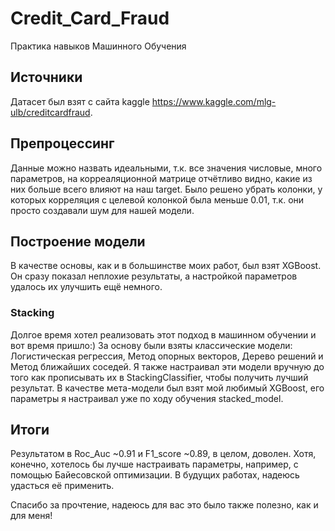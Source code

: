 # Credit_Card_Fraud
Практика навыков Машинного Обучения

## Источники
Датасет был взят с сайта kaggle https://www.kaggle.com/mlg-ulb/creditcardfraud.

## Препроцессинг
Данные можно назвать идеальными, т.к. все значения числовые, много параметров, на корреаляционной матрице отчётливо видно, какие из них больше всего влияют на наш target. Было решено убрать колонки, у которых корреляция с целевой колонкой была меньше 0.01, т.к. они просто создавали шум для нашей модели.

## Построение модели
В качестве основы, как и в большинстве моих работ, был взят XGBoost. Он сразу показал неплохие результаты, а настройкой параметров удалось их улучшить ещё немного.

### Stacking
Долгое время хотел реализовать этот подход в машинном обучении и вот время пришло:) За основу были взяты классические модели: Логистическая регрессия, Метод опорных векторов, Дерево решений и Метод ближайших соседей. Я также настраивал эти модели вручную до того как прописывать их в StackingClassifier, чтобы получить лучший результат. В качестве мета-модели был взят мой любимый XGBoost, его параметры я настраивал уже по ходу обучения stacked_model.

## Итоги
Результатом в Roc_Auc ~0.91 и F1_score ~0.89, в целом, доволен. Хотя, конечно, хотелось бы лучше настраивать параметры, например, с помощью Байесовской оптимизации.
В будущих работах, надеюсь удасться её применить.

Спасибо за прочтение, надеюсь для вас это было также полезно, как и для меня!
